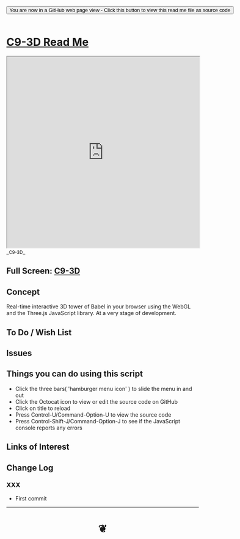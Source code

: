 
<span style=display:none; >[You are now in a GitHub source code view - click this link to view Read Me file as a web page]( https://launchandlearn.github.io/#sandbox/c9-3d/README.md "View file as a web page." ) </span>

<div><input type=button class = "btn btn-secondary btn-sm" onclick=window.location.href="https://github.com/launchandlearn/launchandlearn.github.io/blob/master/sandbox/c9-3d/README.md"
value="You are now in a GitHub web page view - Click this button to view this read me file as source code" ></div>

<br>

# [C9-3D Read Me]( #sandbox/c9-3d/README.md )


<iframe src=https://launchandlearn.github.io/sandbox/c9-3d/sandbox/c9-3d.html width=100% height=500px >Iframes are not viewable in GitHub source code views</iframe>
_<small>C9-3D</small>_

## Full Screen: [C9-3D]( https://launchandlearn.github.io/sandbox/c9-3d/r2/c9-3d.html )



## Concept

Real-time interactive 3D tower of Babel in your browser using the WebGL and the Three.js JavaScript library. At a very stage of development.

## To Do / Wish List


## Issues


## Things you can do using this script

* Click the three bars( 'hamburger menu icon' ) to slide the menu in and out
* Click the Octocat icon to view or edit the source code on GitHub
* Click on title to reload
* Press Control-U/Command-Option-U to view the source code
* Press Control-Shift-J/Command-Option-J to see if the JavaScript console reports any errors


## Links of Interest



## Change Log

### XXX

* First commit


***

# <center title="hello!" ><a href=javascript:window.scrollTo(0,0); style=text-decoration:none; > ❦ </a></center>

